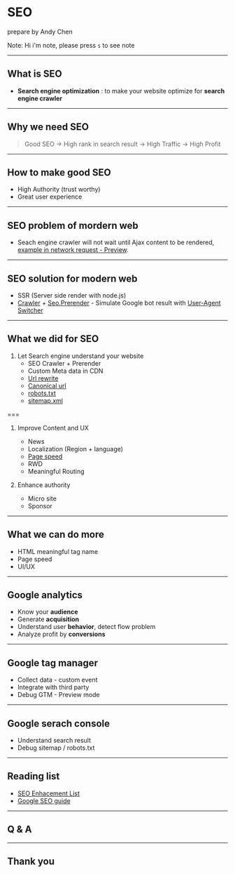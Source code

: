 # SEO

prepare by Andy Chen

Note:
Hi i'm note, please press `s` to see note

---

## What is SEO

* **Search engine optimization** : to make your website optimize for **search engine crawler**

---

## Why we need SEO

> Good SEO → High rank in search result → High Traffic → High Profit

---

## How to make good SEO

* High Authority (trust worthy)
* Great user experience

---

## SEO problem of mordern web

* Seach engine crawler will not wait until Ajax content to be rendered, [example in network request - Preview](https://www.188bet.co.uk/en-gb/casino).

---

## SEO solution for modern web

* SSR (Server side render with node.js)
* [Crawler](https://github.com/Asing1001/seo-crawler) + [Seo.Prerender](http://gitlab.ict888.net/188/library/Seo.Prerender) - Simulate Google bot result with [User-Agent Switcher](https://chrome.google.com/webstore/detail/user-agent-switcher-for-g/ffhkkpnppgnfaobgihpdblnhmmbodake)

---

## What we did for SEO

1. Let Search engine understand your website
    * SEO Crawler + Prerender
    * Custom Meta data in CDN
    * [Url rewrite](https://www.iis.net/downloads/microsoft/url-rewrite)
    * [Canonical url](https://support.google.com/webmasters/answer/139066?hl=en)
    * [robots.txt](http://www.188bet.co.uk/robots.txt)
    * [sitemap.xml](http://www.188bet.co.uk/sitemap.xml)

===

1. Improve Content and UX
    * News
    * Localization (Region + language)
    * [Page speed](https://www.webpagetest.org/)
    * RWD
    * Meaningful Routing

1. Enhance authority
    * Micro site
    * Sponsor

---

## What we can do more

* HTML meaningful tag name
* Page speed
* UI/UX

---

## Google analytics

* Know your **audience**
* Generate **acquisition**
* Understand user **behavior**, detect flow problem
* Analyze profit by **conversions**

---

## Google tag manager

* Collect data - custom event
* Integrate with third party
* Debug GTM - Preview mode

---

## Google serach console

* Understand search result
* Debug sitemap / robots.txt

---

## Reading list

* [SEO Enhacement List](https://github.com/Asing1001/SEO-Enhacement-List)
* [Google SEO guide](https://support.google.com/webmasters/answer/7451184?hl=en)

---

## Q & A

---

## Thank you